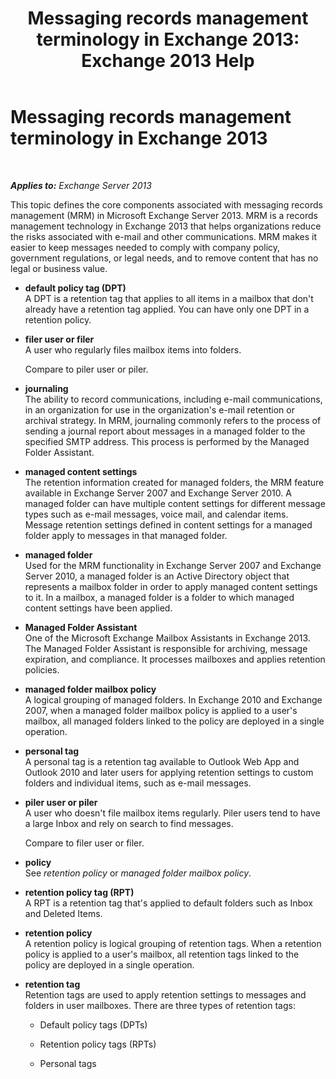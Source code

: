 ﻿---
title: 'Messaging records management terminology in Exchange 2013: Exchange 2013 Help'
TOCTitle: Messaging records management terminology in Exchange 2013
ms:assetid: de3e3503-6de3-4666-aeb9-cd877efb93bb
ms:mtpsurl: https://technet.microsoft.com/en-us/library/Bb408414(v=EXCHG.150)
ms:contentKeyID: 49289434
ms.date: 05/13/2016
mtps_version: v=EXCHG.150
---

# Messaging records management terminology in Exchange 2013

 

_**Applies to:** Exchange Server 2013_


This topic defines the core components associated with messaging records management (MRM) in Microsoft Exchange Server 2013. MRM is a records management technology in Exchange 2013 that helps organizations reduce the risks associated with e-mail and other communications. MRM makes it easier to keep messages needed to comply with company policy, government regulations, or legal needs, and to remove content that has no legal or business value.

  - **default policy tag (DPT)**  
    A DPT is a retention tag that applies to all items in a mailbox that don't already have a retention tag applied. You can have only one DPT in a retention policy.

<!-- end list -->

  - **filer user or filer**  
    A user who regularly files mailbox items into folders.
    
    Compare to piler user or piler.

<!-- end list -->

  - **journaling**  
    The ability to record communications, including e-mail communications, in an organization for use in the organization's e-mail retention or archival strategy. In MRM, journaling commonly refers to the process of sending a journal report about messages in a managed folder to the specified SMTP address. This process is performed by the Managed Folder Assistant.

<!-- end list -->

  - **managed content settings**  
    The retention information created for managed folders, the MRM feature available in Exchange Server 2007 and Exchange Server 2010. A managed folder can have multiple content settings for different message types such as e-mail messages, voice mail, and calendar items. Message retention settings defined in content settings for a managed folder apply to messages in that managed folder.

<!-- end list -->

  - **managed folder**  
    Used for the MRM functionality in Exchange Server 2007 and Exchange Server 2010, a managed folder is an Active Directory object that represents a mailbox folder in order to apply managed content settings to it. In a mailbox, a managed folder is a folder to which managed content settings have been applied.

<!-- end list -->

  - **Managed Folder Assistant**  
    One of the Microsoft Exchange Mailbox Assistants in Exchange 2013. The Managed Folder Assistant is responsible for archiving, message expiration, and compliance. It processes mailboxes and applies retention policies.

<!-- end list -->

  - **managed folder mailbox policy**  
    A logical grouping of managed folders. In Exchange 2010 and Exchange 2007, when a managed folder mailbox policy is applied to a user's mailbox, all managed folders linked to the policy are deployed in a single operation.

<!-- end list -->

  - **personal tag**  
    A personal tag is a retention tag available to Outlook Web App and Outlook 2010 and later users for applying retention settings to custom folders and individual items, such as e-mail messages.

<!-- end list -->

  - **piler user or piler**  
    A user who doesn't file mailbox items regularly. Piler users tend to have a large Inbox and rely on search to find messages.
    
    Compare to filer user or filer.

<!-- end list -->

  - **policy**  
    See *retention policy* or *managed folder mailbox policy*.

<!-- end list -->

  - **retention policy tag (RPT)**  
    A RPT is a retention tag that's applied to default folders such as Inbox and Deleted Items.

<!-- end list -->

  - **retention policy**  
    A retention policy is logical grouping of retention tags. When a retention policy is applied to a user's mailbox, all retention tags linked to the policy are deployed in a single operation.

<!-- end list -->

  - **retention tag**  
    Retention tags are used to apply retention settings to messages and folders in user mailboxes. There are three types of retention tags:
    
      - Default policy tags (DPTs)
    
      - Retention policy tags (RPTs)
    
      - Personal tags

